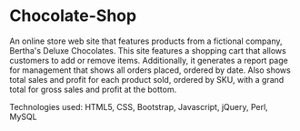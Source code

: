 # Chocolate-Shop
An online store web site that features products from a fictional company, Bertha's Deluxe Chocolates. This site features a shopping cart that allows customers to add or remove items. Additionally, it generates a report page for management that shows all orders placed, ordered by date. Also shows total sales and profit for each product sold, ordered by SKU, with a grand total for gross sales and profit at the bottom.

Technologies used: HTML5, CSS, Bootstrap, Javascript, jQuery, Perl, MySQL 

